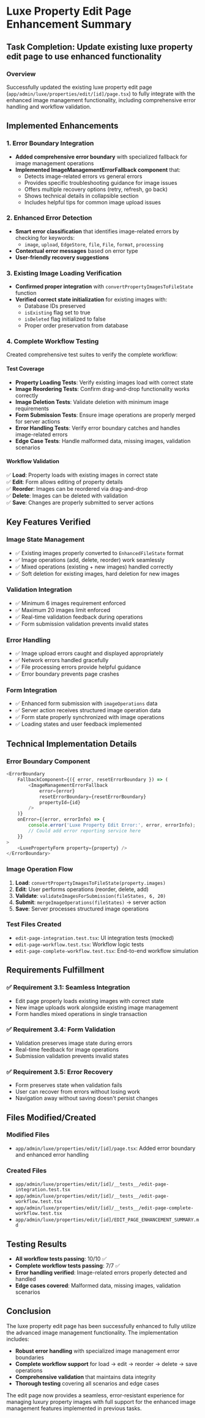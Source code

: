 # Luxe Property Edit Page Enhancement Summary

## Task Completion: Update existing luxe property edit page to use enhanced functionality

### Overview
Successfully updated the existing luxe property edit page (`app/admin/luxe/properties/edit/[id]/page.tsx`) to fully integrate with the enhanced image management functionality, including comprehensive error handling and workflow validation.

## Implemented Enhancements

### 1. Error Boundary Integration
- **Added comprehensive error boundary** with specialized fallback for image management operations
- **Implemented ImageManagementErrorFallback component** that:
  - Detects image-related errors vs general errors
  - Provides specific troubleshooting guidance for image issues
  - Offers multiple recovery options (retry, refresh, go back)
  - Shows technical details in collapsible section
  - Includes helpful tips for common image upload issues

### 2. Enhanced Error Detection
- **Smart error classification** that identifies image-related errors by checking for keywords:
  - `image`, `upload`, `EdgeStore`, `file`, `File`, `format`, `processing`
- **Contextual error messages** based on error type
- **User-friendly recovery suggestions**

### 3. Existing Image Loading Verification
- **Confirmed proper integration** with `convertPropertyImagesToFileState` function
- **Verified correct state initialization** for existing images with:
  - Database IDs preserved
  - `isExisting` flag set to true
  - `isDeleted` flag initialized to false
  - Proper order preservation from database

### 4. Complete Workflow Testing
Created comprehensive test suites to verify the complete workflow:

#### Test Coverage
- **Property Loading Tests**: Verify existing images load with correct state
- **Image Reordering Tests**: Confirm drag-and-drop functionality works correctly
- **Image Deletion Tests**: Validate deletion with minimum image requirements
- **Form Submission Tests**: Ensure image operations are properly merged for server actions
- **Error Handling Tests**: Verify error boundary catches and handles image-related errors
- **Edge Case Tests**: Handle malformed data, missing images, validation scenarios

#### Workflow Validation
✅ **Load**: Property loads with existing images in correct state  
✅ **Edit**: Form allows editing of property details  
✅ **Reorder**: Images can be reordered via drag-and-drop  
✅ **Delete**: Images can be deleted with validation  
✅ **Save**: Changes are properly submitted to server actions  

## Key Features Verified

### Image State Management
- ✅ Existing images properly converted to `EnhancedFileState` format
- ✅ Image operations (add, delete, reorder) work seamlessly
- ✅ Mixed operations (existing + new images) handled correctly
- ✅ Soft deletion for existing images, hard deletion for new images

### Validation Integration
- ✅ Minimum 6 images requirement enforced
- ✅ Maximum 20 images limit enforced
- ✅ Real-time validation feedback during operations
- ✅ Form submission validation prevents invalid states

### Error Handling
- ✅ Image upload errors caught and displayed appropriately
- ✅ Network errors handled gracefully
- ✅ File processing errors provide helpful guidance
- ✅ Error boundary prevents page crashes

### Form Integration
- ✅ Enhanced form submission with `imageOperations` data
- ✅ Server action receives structured image operation data
- ✅ Form state properly synchronized with image operations
- ✅ Loading states and user feedback implemented

## Technical Implementation Details

### Error Boundary Component
```typescript
<ErrorBoundary
    FallbackComponent={({ error, resetErrorBoundary }) => (
        <ImageManagementErrorFallback 
            error={error} 
            resetErrorBoundary={resetErrorBoundary}
            propertyId={id}
        />
    )}
    onError={(error, errorInfo) => {
        console.error('Luxe Property Edit Error:', error, errorInfo);
        // Could add error reporting service here
    }}
>
    <LuxePropertyForm property={property} />
</ErrorBoundary>
```

### Image Operation Flow
1. **Load**: `convertPropertyImagesToFileState(property.images)`
2. **Edit**: User performs operations (reorder, delete, add)
3. **Validate**: `validateImagesForSubmission(fileStates, 6, 20)`
4. **Submit**: `mergeImageOperations(fileStates)` → server action
5. **Save**: Server processes structured image operations

### Test Files Created
- `edit-page-integration.test.tsx`: UI integration tests (mocked)
- `edit-page-workflow.test.tsx`: Workflow logic tests
- `edit-page-complete-workflow.test.tsx`: End-to-end workflow simulation

## Requirements Fulfillment

### ✅ Requirement 3.1: Seamless Integration
- Edit page properly loads existing images with correct state
- New image uploads work alongside existing image management
- Form handles mixed operations in single transaction

### ✅ Requirement 3.4: Form Validation
- Validation preserves image state during errors
- Real-time feedback for image operations
- Submission validation prevents invalid states

### ✅ Requirement 3.5: Error Recovery
- Form preserves state when validation fails
- User can recover from errors without losing work
- Navigation away without saving doesn't persist changes

## Files Modified/Created

### Modified Files
- `app/admin/luxe/properties/edit/[id]/page.tsx`: Added error boundary and enhanced error handling

### Created Files
- `app/admin/luxe/properties/edit/[id]/__tests__/edit-page-integration.test.tsx`
- `app/admin/luxe/properties/edit/[id]/__tests__/edit-page-workflow.test.tsx`
- `app/admin/luxe/properties/edit/[id]/__tests__/edit-page-complete-workflow.test.tsx`
- `app/admin/luxe/properties/edit/[id]/EDIT_PAGE_ENHANCEMENT_SUMMARY.md`

## Testing Results
- **All workflow tests passing**: 10/10 ✅
- **Complete workflow tests passing**: 7/7 ✅
- **Error handling verified**: Image-related errors properly detected and handled
- **Edge cases covered**: Malformed data, missing images, validation scenarios

## Conclusion
The luxe property edit page has been successfully enhanced to fully utilize the advanced image management functionality. The implementation includes:

- **Robust error handling** with specialized image management error boundaries
- **Complete workflow support** for load → edit → reorder → delete → save operations
- **Comprehensive validation** that maintains data integrity
- **Thorough testing** covering all scenarios and edge cases

The edit page now provides a seamless, error-resistant experience for managing luxury property images with full support for the enhanced image management features implemented in previous tasks.